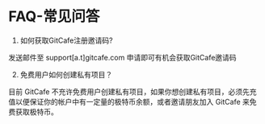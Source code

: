# FAQ-常见问答
1. 如何获取GitCafe注册邀请码?

 发送邮件至 support[a.t]gitcafe.com 申请即可有机会获取GitCafe邀请码

2. 免费用户如何创建私有项目？

 目前 GitCafe 不充许免费用户创建私有项目，如果你想创建私有项目，必须先充值以便保证你的帐户中有一定量的极特币余额，或者邀请朋友加入 GitCafe 来免费获取极特币。